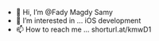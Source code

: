 - 👋 Hi, I’m @Fady Magdy Samy
- 👀 I’m interested in ... iOS development
- 📫 How to reach me ... shorturl.at/kmwD1

<!---
FadyMagdySamy-iOS/FadyMagdySamy-iOS is a ✨ special ✨ repository because its `README.md` (this file) appears on your GitHub profile.
You can click the Preview link to take a look at your changes.
--->
